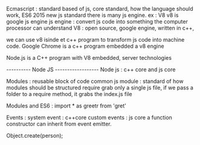 Ecmascript : standard based of js, core standard, how the language should work, ES6 2015 new js standard
there is many js engine. ex : V8
v8 is google js engine
js engine : convert js code into something the computer processor can understand
V8 : open source, google engine, written in c++,

we can use v8 isinde et c++ program to transform js code into machine code.
Google Chrome is a c++ program embedded a v8 engine

Node.js is a C++ program with V8 embedded, server technologies

---------- Node JS ------------------
Node js : c++ core and js core

Modules : reusable block of code
common js module : standard of how modules should be structured
require grab only a single js file, if we pass a folder to a require method, it grabs the index.js file

Modules and ES6 : import * as greetr from 'gret'

Events : 
system event : c++core
custom events : js core
a function constructor can inherit from event emitter.

Object.create(person);



